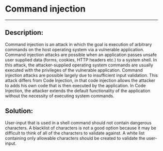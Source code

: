 # Command injection
-------

## Description:

Command injection is an attack in which the goal is execution of arbitrary commands on
the host operating system via a vulnerable application. Command injection attacks are
possible when an application passes unsafe user supplied data
(forms, cookies, HTTP headers etc.) to a system shell. In this attack,
the attacker-supplied operating system commands are usually executed with the privileges
of the vulnerable application. Command injection attacks are possible largely due to
insufficient input validation. This attack differs from Code Injection, in that code
injection allows the attacker to adds his own code that is then executed by the application.
In Code Injection, the attacker extends the default functionality of the application
without the necessity of executing system commands.


## Solution:

User-input that is used in a shell command should not contain dangerous characters.
A blacklist of characters is not a good option because it may be difficult to think of
all of the characters to validate against. A white list containing only allowable
characters should be created to validate the user-input.
